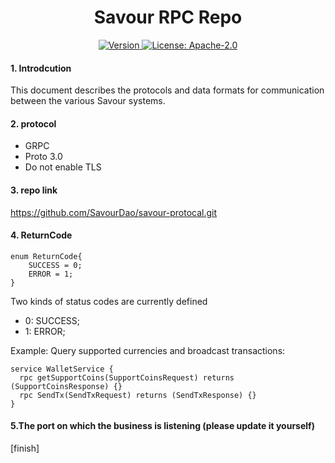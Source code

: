 <!--
parent:
  order: false
-->

<div align="center">
  <h1> Savour RPC Repo </h1>
</div>

<div align="center">
  <a href="https://github.com/SavourDao/snow/releases/tag/v1.0.0-alpha">
    <img alt="Version" src="https://img.shields.io/github/tag/snow/savour-core.svg" />
  </a>
  <a href="https://github.com/SavourDao/savour-core/blob/main/LICENSE">
    <img alt="License: Apache-2.0" src="https://img.shields.io/github/license/SavourDao/savour-core.svg" />
  </a>
</div>

#### 1. Introdcution

This document describes the protocols and data formats for communication between the various Savour systems.

#### 2. protocol

- GRPC
- Proto 3.0
- Do not enable TLS

#### 3. repo link

https://github.com/SavourDao/savour-protocal.git

#### 4. ReturnCode

```
enum ReturnCode{
    SUCCESS = 0;
    ERROR = 1;
}
```

Two kinds of status codes are currently defined

- 0: SUCCESS;
- 1: ERROR;


Example: Query supported currencies and broadcast transactions:

```
service WalletService {
  rpc getSupportCoins(SupportCoinsRequest) returns (SupportCoinsResponse) {}
  rpc SendTx(SendTxRequest) returns (SendTxResponse) {}
}
```

#### 5.The port on which the business is listening (please update it yourself)
[finish]
